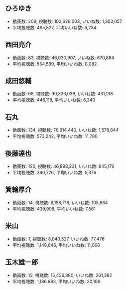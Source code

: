 ## ひろゆき

-   動画数: 209, 視聴数: 103,628,003, いいね数: 1,303,057
-   平均視聴数: 495,827, 平均いいね数: 6,234

## 西田亮介

-   動画数: 83, 視聴数: 46,030,907, いいね数: 670,884
-   平均視聴数: 554,589, 平均いいね数: 8,082

## 成田悠輔

-   動画数: 68, 視聴数: 30,336,038, いいね数: 431,138
-   平均視聴数: 446,118, 平均いいね数: 6,340

## 石丸

-   動画数: 134, 視聴数: 76,814,440, いいね数: 1,578,644
-   平均視聴数: 573,242, 平均いいね数: 11,780

## 後藤達也

-   動画数: 120, 視聴数: 46,893,231, いいね数: 645,176
-   平均視聴数: 390,776, 平均いいね数: 5,376

## 箕輪厚介

-   動画数: 14, 視聴数: 6,158,718, いいね数: 105,864
-   平均視聴数: 439,908, 平均いいね数: 7,561

## 米山

-   動画数: 7, 視聴数: 8,040,527, いいね数: 77,476
-   平均視聴数: 1,148,646, 平均いいね数: 11,068

## 玉木雄一郎

-   動画数: 13, 視聴数: 15,426,880, いいね数: 261,382
-   平均視聴数: 1,186,683, 平均いいね数: 20,106
